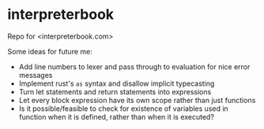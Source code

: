 # interpreterbook
Repo for <interpreterbook.com>

Some ideas for future me:
- Add line numbers to lexer and pass through to evaluation for nice error messages
- Implement rust's `as` syntax and disallow implicit typecasting
- Turn let statements and return statements into expressions
- Let every block expression have its own scope rather than just functions
- Is it possible/feasible to check for existence of variables used in function when it is defined, rather than when
it is executed?
